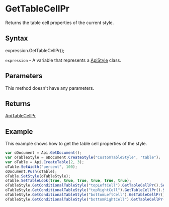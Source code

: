 # GetTableCellPr

Returns the table cell properties of the current style.

## Syntax

expression.GetTableCellPr();

`expression` - A variable that represents a [ApiStyle](../ApiStyle.md) class.

## Parameters

This method doesn't have any parameters.

## Returns

[ApiTableCellPr](../../ApiTableCellPr/ApiTableCellPr.md)

## Example

This example shows how to get the table cell properties of the style.

```javascript
var oDocument = Api.GetDocument();
var oTableStyle = oDocument.CreateStyle("CustomTableStyle", "table");
var oTable = Api.CreateTable(2, 3);
oTable.SetWidth("percent", 100);
oDocument.Push(oTable);
oTable.SetStyle(oTableStyle);
oTable.SetTableLook(true, true, true, true, true, true);
oTableStyle.GetConditionalTableStyle("topLeftCell").GetTableCellPr().SetShd("clear", 255, 111, 61);
oTableStyle.GetConditionalTableStyle("topRightCell").GetTableCellPr().SetShd("clear", 51, 51, 51);
oTableStyle.GetConditionalTableStyle("bottomLeftCell").GetTableCellPr().SetShd("clear", 128, 128, 128);
oTableStyle.GetConditionalTableStyle("bottomRightCell").GetTableCellPr().SetShd("clear", 255, 213, 191);
```
